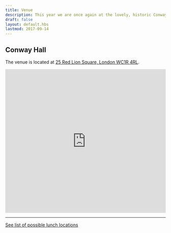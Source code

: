 ```yaml
---
title: Venue
description: This year we are once again at the lovely, historic Conway Hall, in Holborn
draft: false
layout: default.hbs
lastmod: 2017-09-14
---
```


## Conway Hall

The venue is located at [25 Red Lion Square, London WC1R 4RL](https://goo.gl/maps/HL9XGSxDgxu).

<iframe src="https://www.google.com/maps/embed?pb=!1m18!1m12!1m3!1d2482.648293258191!2d-0.1205446487075929!3d51.51966817953724!2m3!1f0!2f0!3f0!3m2!1i1024!2i768!4f13.1!3m3!1m2!1s0x48761b35e4f2a9cf%3A0x5e3d11c0198df26e!2sConway+Hall!5e0!3m2!1sen!2suk!4v1495057148263" width="100%" height="450" frameborder="0" style="border: none;" allowfullscreen></iframe>

---

[See list of possible lunch locations](/lunch)
